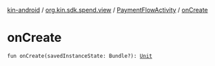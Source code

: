 [kin-android](../../index.md) / [org.kin.sdk.spend.view](../index.md) / [PaymentFlowActivity](index.md) / [onCreate](./on-create.md)

# onCreate

`fun onCreate(savedInstanceState: Bundle?): `[`Unit`](https://kotlinlang.org/api/latest/jvm/stdlib/kotlin/-unit/index.html)